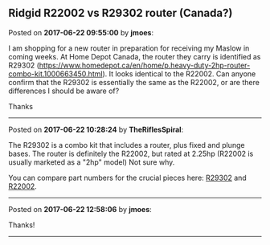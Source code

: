 ## Ridgid R22002 vs R29302 router (Canada?)
Posted on **2017-06-22 09:55:00** by **jmoes**:

I am shopping for a new router in preparation for receiving my Maslow in coming weeks. At Home Depot Canada, the router they carry is identified as R29302 (https://www.homedepot.ca/en/home/p.heavy-duty-2hp-router-combo-kit.1000663450.html). It looks identical to the R22002. Can anyone confirm that the R29302 is essentially the same as the R22002, or are there differences I should be aware of?

Thanks

---

Posted on **2017-06-22 10:28:24** by **TheRiflesSpiral**:

The R29302 is a combo kit that includes a router, plus fixed and plunge bases. The router is definitely the R22002, but rated at 2.25hp (R22002 is usually marketed as a "2hp" model) Not sure why.



You can compare part numbers for the crucial pieces here: [R29302](http://www.ereplacementparts.com/ridgid-r29302-heavy-duty-2hp-router-combo-kit-parts-c-7929_8229_167789.html) and [R22002](http://www.ereplacementparts.com/ridgid-r2200-heavy-duty-2hp-router-combo-kit-parts-c-7929_8182_167782.html).

---

Posted on **2017-06-22 12:58:06** by **jmoes**:

Thanks!

---

